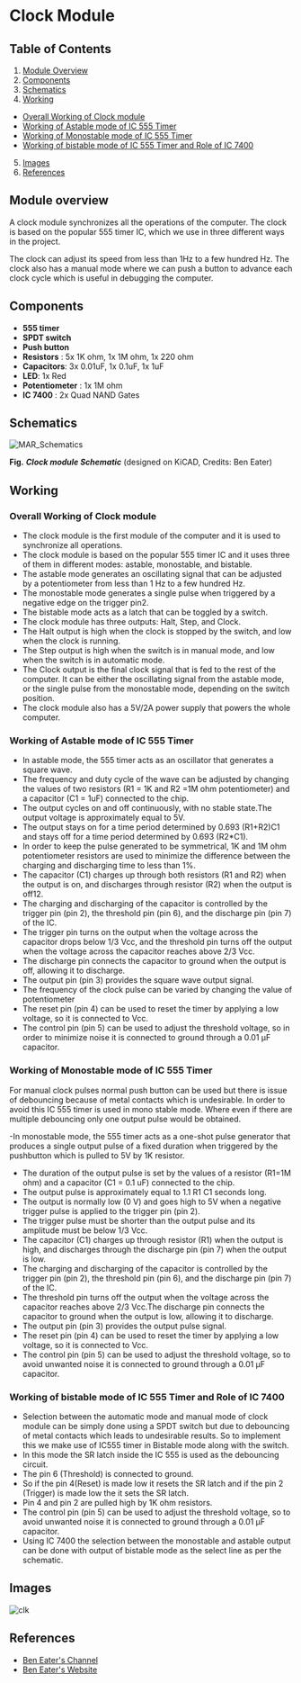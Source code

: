 # Clock Module
## Table of Contents
1.  [Module Overview](#module-overview)
2.  [Components](#components)
3.  [Schematics](#schematics)
4.  [Working](#working)
-   [Overall Working of Clock module](#overall-working-of-clock-module)
-   [Working of Astable mode of IC 555 Timer](#working-of-astable-mode-of-ic-555-timer)
-   [Working of Monostable mode of IC 555 Timer](#working-of-monostable-mode-of-ic-555-timer)
-   [Working of bistable mode of IC 555 Timer and Role of IC 7400](#working-of-bistable-mode-of-ic-555-timer-and-role-of-ic-7400)
5.  [Images](#images)
6.  [References](#references)
   
## Module overview

A clock module synchronizes all the operations of the computer. The clock is based on the popular 555 timer IC, which we use in three different ways in the project.

The clock can adjust its speed from less than 1Hz to a few hundred Hz. The clock also has a manual mode where we can push a button to advance each clock cycle which is useful in debugging the computer.

## Components
- **555 timer**
- **SPDT switch**
- **Push button**
- **Resistors** : 5x 1K ohm, 1x 1M ohm, 1x 220 ohm
- **Capacitors**: 3x 0.01uF, 1x 0.1uF, 1x 1uF
- **LED**: 1x Red
- **Potentiometer** : 1x 1M ohm
- **IC 7400** : 2x Quad NAND Gates

## Schematics

![MAR_Schematics](https://eater.net/schematics/clock.png)

**Fig.** ***Clock module Schematic*** (designed on KiCAD, Credits: Ben Eater)

## Working

### Overall Working of Clock module

- The clock module is the first module of the computer and it is used to synchronize all operations.
- The clock module is based on the popular 555 timer IC and it uses three of them in different modes: astable, monostable, and bistable.
- The astable mode generates an oscillating signal that can be adjusted by a potentiometer from less than 1 Hz to a few hundred Hz.
- The monostable mode generates a single pulse when triggered by a negative edge on the trigger pin2.
- The bistable mode acts as a latch that can be toggled by a switch.
- The clock module has three outputs: Halt, Step, and Clock.
- The Halt output is high when the clock is stopped by the switch, and low when the clock is running.
- The Step output is high when the switch is in manual mode, and low when the switch is in automatic mode.
- The Clock output is the final clock signal that is fed to the rest of the computer. It can be either the oscillating signal from the astable mode, or the single pulse from the monostable mode, depending on the switch position.
- The clock module also has a 5V/2A power supply that powers the whole computer.

### Working of Astable mode of IC 555 Timer

- In astable mode, the 555 timer acts as an oscillator that generates a square wave.
- The frequency and duty cycle of the wave can be adjusted by changing the values of two resistors (R1 = 1K and R2 =1M ohm potentiometer) and a capacitor (C1 = 1uF) connected to the chip.
- The output cycles on and off continuously, with no stable state.The output voltage is approximately equal to 5V.
- The output stays on for a time period determined by 0.693 (R1+R2)C1 and stays off for a time period determined by 0.693 (R2*C1).
- In order to keep the pulse generated to be symmetrical, 1K and 1M ohm potentiometer resistors are used to minimize the difference between the charging and discharging time to less than 1%.
- The capacitor (C1) charges up through both resistors (R1 and R2) when the output is on, and discharges through resistor (R2) when the output is off12.
- The charging and discharging of the capacitor is controlled by the trigger pin (pin 2), the threshold pin (pin 6), and the discharge pin (pin 7) of the IC.
- The trigger pin turns on the output when the voltage across the capacitor drops below 1/3 Vcc, and the threshold pin turns off the output when the voltage across the capacitor reaches above 2/3 Vcc.
- The discharge pin connects the capacitor to ground when the output is off, allowing it to discharge.
- The output pin (pin 3) provides the square wave output signal.
- The frequency of the clock pulse can be varied by changing the value of potentiometer
- The reset pin (pin 4) can be used to reset the timer by applying a low voltage, so it is connected to Vcc.
- The control pin (pin 5) can be used to adjust the threshold voltage, so in order to minimize noise it is connected to ground through a 0.01 μF capacitor.

### Working of Monostable mode of IC 555 Timer

For manual clock pulses normal push button can be used but there is issue of debouncing because of metal contacts which is undesirable. In order to avoid this IC 555 timer is used in mono stable mode.
Where even if there are multiple debouncing only one output pulse would be obtained.

-In monostable mode, the 555 timer acts as a one-shot pulse generator that produces a single output pulse of a fixed duration when triggered by the pushbutton which is pulled to 5V by 1K resistor.
- The duration of the output pulse is set by the values of a resistor (R1=1M ohm) and a capacitor (C1 = 0.1 uF) connected to the chip.
- The output pulse is approximately equal to 1.1 R1 C1 seconds long.
- The output is normally low (0 V) and goes high to 5V when a negative trigger pulse is applied to the trigger pin (pin 2).
- The trigger pulse must be shorter than the output pulse and its amplitude must be below 1/3 Vcc.
- The capacitor (C1) charges up through resistor (R1) when the output is high, and discharges through the discharge pin (pin 7) when the output is low.
- The charging and discharging of the capacitor is controlled by the trigger pin (pin 2), the threshold pin (pin 6), and the discharge pin (pin 7) of the IC.
- The threshold pin turns off the output when the voltage across the capacitor reaches above 2/3 Vcc.The discharge pin connects the capacitor to ground when the output is low, allowing it to discharge.
- The output pin (pin 3) provides the output pulse signal.
- The reset pin (pin 4) can be used to reset the timer by applying a low voltage, so it is connected to Vcc.
- The control pin (pin 5) can be used to adjust the threshold voltage, so to avoid unwanted noise it is connected to ground through a 0.01 μF capacitor.

### Working of bistable mode of IC 555 Timer and Role of IC 7400

- Selection between the automatic mode and manual mode of clock module can be simply done using a SPDT switch but due to debouncing of metal contacts which leads to undesirable results. So to implement this we make use of IC555 timer in Bistable mode along with the switch.
- In this mode the SR latch inside the IC 555 is used as the debouncing circuit.
- The pin 6 (Threshold) is connected to ground.
- So if the pin 4(Reset) is made low it resets the SR latch and if the pin 2 (Trigger) is made low the it sets the SR latch.
- Pin 4 and pin 2 are pulled  high by 1K ohm resistors.  
- The control pin (pin 5) can be used to adjust the threshold voltage, so to avoid unwanted noise it is connected to ground through a 0.01 μF capacitor.
- Using IC 7400 the selection between the monostable and astable output can be done with output of bistable mode as the select line as per the schematic.


## Images
![clk](https://github.com/Abhilash-bhat/EightBitComputer/assets/132778360/b3825cc1-f535-4656-8c60-620513b76d95)


## References 


* [Ben Eater's Channel](https://www.youtube.com/playlist?list=PLowKtXNTBypGqImE405J2565dvjafglHU)
* [Ben Eater's Website ](https://eater.net/8bit/alu)

 
